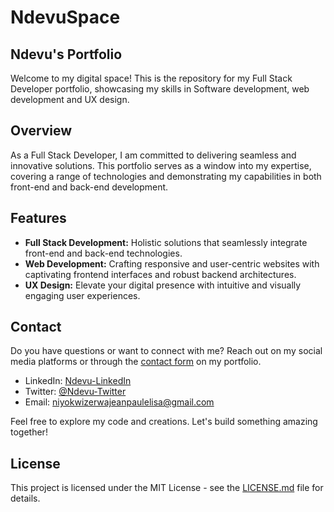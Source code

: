 # NdevuSpace

## Ndevu's Portfolio

Welcome to my digital space! This is the repository for my Full Stack Developer portfolio, showcasing my skills in Software development, web development and UX design.

## Overview

As a Full Stack Developer, I am committed to delivering seamless and innovative solutions. This portfolio serves as a window into my expertise, covering a range of technologies and demonstrating my capabilities in both front-end and back-end development.

## Features

- **Full Stack Development:** Holistic solutions that seamlessly integrate front-end and back-end technologies.
- **Web Development:** Crafting responsive and user-centric websites with captivating frontend interfaces and robust backend architectures.
- **UX Design:** Elevate your digital presence with intuitive and visually engaging user experiences.

## Contact

Do you have questions or want to connect with me? Reach out on my social media platforms or through the [contact form](#) on my portfolio.

- LinkedIn: [Ndevu-LinkedIn](linkedIn.com/in/jean-paul-elisa)
- Twitter: [@Ndevu-Twitter](twitter.com/elion)
- Email: niyokwizerwajeanpaulelisa@gmail.com

Feel free to explore my code and creations. Let's build something amazing together!

## License

This project is licensed under the MIT License - see the [LICENSE.md](LICENSE.md) file for details.
